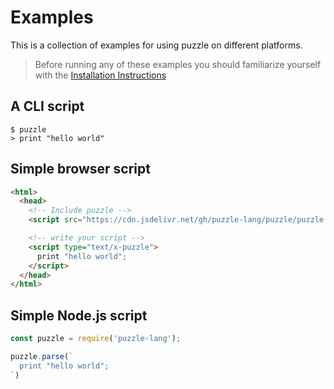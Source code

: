 # Examples

This is a collection of examples for using puzzle on different platforms.

> Before running any of these examples you should familiarize yourself with the [Installation Instructions]()

## A CLI script

```shell
$ puzzle
> print "hello world"
```


## Simple browser script


```html
<html>
  <head>
  	<!-- Include puzzle -->
    <script src="https://cdn.jsdelivr.net/gh/puzzle-lang/puzzle/puzzle.browser.js" />

    <!-- write your script -->
    <script type="text/x-puzzle">
      print "hello world";
    </script>
  </head>
</html>
```


## Simple Node.js script


```javascript
const puzzle = require('puzzle-lang');

puzzle.parse(`
  print "hello world";
`)
```

